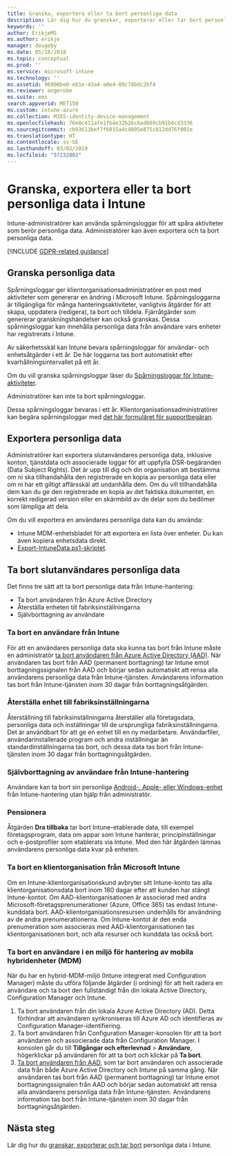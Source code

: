 ```yaml
---
title: Granska, exportera eller ta bort personliga data
description: Lär dig hur du granskar, exporterar eller tar bort personliga data.
keywords: ''
author: ErikjeMS
ms.author: erikje
manager: dougeby
ms.date: 05/18/2018
ms.topic: conceptual
ms.prod: ''
ms.service: microsoft-intune
ms.technology: ''
ms.assetid: 96990be0-eb1e-43a4-a0e4-09c7dbdc2bf4
ms.reviewer: angerobe
ms.suite: ems
search.appverid: MET150
ms.custom: intune-azure
ms.collection: M365-identity-device-management
ms.openlocfilehash: 76e0c411afe1fb4e32b26c6ad669cb91b6cd3336
ms.sourcegitcommit: cb93613bef7f6015a4c4095e875cb12dd76f002e
ms.translationtype: HT
ms.contentlocale: sv-SE
ms.lasthandoff: 03/02/2019
ms.locfileid: "57232802"
---
```

# <a name="audit-export-or-delete-personal-data-in-intune"></a>Granska, exportera eller ta bort personliga data i Intune

Intune-administratörer kan använda spårningsloggar för att spåra aktiviteter som berör personliga data. Administratörer kan även exportera och ta bort personliga data.

[!INCLUDE [GDPR-related guidance](./includes/gdpr-intro-sentence.md)]

## <a name="audit-personal-data"></a>Granska personliga data

Spårningsloggar ger klientorganisationsadministratörer en post med aktiviteter som genererar en ändring i Microsoft Intune. Spårningsloggarna är tillgängliga för många hanteringsaktiviteter, vanligtvis åtgärder för att skapa, uppdatera (redigera), ta bort och tilldela. Fjärråtgärder som genererar granskningshändelser kan också granskas. Dessa spårningsloggar kan innehålla personliga data från användare vars enheter har registrerats i Intune.  

Av säkerhetsskäl kan Intune bevara spårningsloggar för användar- och enhetsåtgärder i ett år. De här loggarna tas bort automatiskt efter kvarhållningsintervallet på ett år.

Om du vill granska spårningsloggar läser du [Spårningsloggar för Intune-aktiviteter](monitor-audit-logs.md). 

Administratörer kan inte ta bort spårningsloggar.

Dessa spårningsloggar bevaras i ett år. Klientorganisationsadministratörer kan begära spårningsloggar med [det här formuläret för supportbegäran](https://privacy.microsoft.com/en-US/privacy-questions?).

## <a name="export-personal-data"></a>Exportera personliga data

Administratörer kan exportera slutanvändares personliga data, inklusive konton, tjänstdata och associerade loggar för att uppfylla DSR-begäranden (Data Subject Rights). Det är upp till dig och din organisation att bestämma om ni ska tillhandahålla den registrerade en kopia av personliga data eller om ni har ett giltigt affärsskäl att undanhålla dem. Om du vill tillhandahålla dem kan du ge den registrerade en kopia av det faktiska dokumentet, en korrekt redigerad version eller en skärmbild av de delar som du bedömer som lämpliga att dela.

Om du vill exportera en användares personliga data kan du använda: 
- Intune MDM-enhetsbladet för att exportera en lista över enheter. Du kan även kopiera enhetsdata direkt.
- [Export-IntuneData.ps1-skriptet](https://aka.ms/intunedataexport).

## <a name="delete-end-user-personal-data"></a>Ta bort slutanvändares personliga data

Det finns tre sätt att ta bort personliga data från Intune-hantering:
- Ta bort användaren från Azure Active Directory
- Återställa enheten till fabriksinställningarna
- Självborttagning av användare

### <a name="delete-a-user-from-intune"></a>Ta bort en användare från Intune

För att en användares personliga data ska kunna tas bort från Intune måste en administratör [ta bort användaren från Azure Active Directory (AAD)](https://docs.microsoft.com/azure/active-directory/add-users-azure-active-directory.md#delete-users-from-azure-ad). När användaren tas bort från AAD (permanent borttagning) tar Intune emot borttagningssignalen från AAD och börjar sedan automatiskt att rensa alla användarens personliga data från Intune-tjänsten. Användarens information tas bort från Intune-tjänsten inom 30 dagar från borttagningsåtgärden.

### <a name="reset-device-to-factory-settings"></a>Återställa enhet till fabriksinställningarna
Återställning till fabriksinställningarna återställer alla företagsdata, personliga data och inställningar till de ursprungliga fabriksinställningarna. Det är användbart för att ge en enhet till en ny medarbetare. Användarfiler, användarinstallerade program och andra inställningar än standardinställningarna tas bort, och dessa data tas bort från Intune-tjänsten inom 30 dagar från borttagningsåtgärden.

### <a name="user-self-removal-from-intune-management"></a>Självborttagning av användare från Intune-hantering
Användare kan ta bort sin personliga [Android-, Apple- eller Windows-enhet](https://docs.microsoft.com/intune-user-help/unenroll-your-device-from-intune-android.md) från Intune-hantering utan hjälp från administratör.   

### <a name="retire"></a>Pensionera
Åtgärden **Dra tillbaka** tar bort Intune-etablerade data, till exempel företagsprogram, data om appar som Intune hanterar, principinställningar och e-postprofiler som etablerats via Intune. Med den här åtgärden lämnas användarens personliga data kvar på enheten.

### <a name="delete-a-tenant-from-microsoft-intune"></a>Ta bort en klientorganisation från Microsoft Intune

Om en Intune-klientorganisationskund avbryter sitt Intune-konto tas alla klientorganisationsdata bort inom 180 dagar efter att kunden har stängt Intune-kontot. Om AAD-klientorganisationen är associerad med andra Microsoft-företagsprenumerationer (Azure, Office 365) tas endast Intune-kunddata bort. AAD-klientorganisationsresursen underhålls för användning av de andra prenumerationerna. Om Intune-kontot är den enda prenumeration som associeras med AAD-klientorganisationen tas klientorganisationen bort, och alla resurser och kunddata tas också bort.

### <a name="delete-a-user-in-a-hybrid-mobile-device-management-mdm-environment"></a>Ta bort en användare i en miljö för hantering av mobila hybridenheter (MDM)
När du har en hybrid-MDM-miljö (Intune integrerat med Configuration Manager) måste du utföra följande åtgärder (i ordning) för att helt radera en användare och ta bort den fullständigt från din lokala Active Directory, Configuration Manager och Intune.

1. Ta bort användaren från din lokala Azure Active Directory (AD). Detta förhindrar att användaren synkroniseras till Azure AD och identifieras av Configuration Manager-identifiering. 
2. Ta bort användaren från Configuration Manager-konsolen för att ta bort användaren och associerade data från Configuration Manager. I konsolen går du till **Tillgångar och efterlevnad** > **Användare**, högerklickar på användaren för att ta bort och klickar på **Ta bort**.
3. [Ta bort användaren från AAD](https://docs.microsoft.com/azure/active-directory/add-users-azure-active-directory.md#delete-users-from-azure-ad), som tar bort användaren och associerade data från både Azure Active Directory och Intune på samma gång. När användaren tas bort från AAD (permanent borttagning) tar Intune emot borttagningssignalen från AAD och börjar sedan automatiskt att rensa alla användarens personliga data från Intune-tjänsten. Användarens information tas bort från Intune-tjänsten inom 30 dagar från borttagningsåtgärden.

## <a name="next-steps"></a>Nästa steg

Lär dig hur du [granskar, exporterar och tar bort](privacy-data-audit-export-delete.md) personliga data i Intune.
